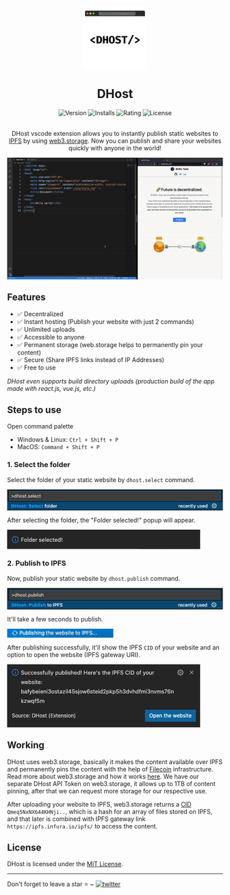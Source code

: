 <p align="center">
    <img align="center" src="/images/logo.png" width="150" height="150"></img>
</p>

<h1 align="center">DHost</h1>

<div align="center">
    <img src="https://img.shields.io/vscode-marketplace/v/DHost.dhost.svg?style=flat-square&color=blue&label=vscode%20marketplace" alt="Version" />
    <img src="https://img.shields.io/vscode-marketplace/d/DHost.dhost.svg?style=flat-square&color=green&label=installs" alt="Installs"/>
    <img src="https://img.shields.io/vscode-marketplace/r/DHost.dhost.svg?style=flat-square&color=green&label=rating" alt="Rating"/>
    <img src="https://img.shields.io/badge/license-MIT-orange.svg?style=flat-square" alt="License">
</div><br>

<p align="center">DHost vscode extension allows you to instantly publish static websites to <a href="https://ipfs.io/">IPFS</a> by using <a href="https://web3.storage/">web3.storage</a>. Now you can publish and share your websites quickly with anyone in the world!</p>

<p align="center"><img align="center" src="/images/demo.gif"></img></p>

## Features
* ✅ Decentralized
* ✅ Instant hosting (Publish your website with just 2 commands)
* ✅ Unlimited uploads
* ✅ Accessible to anyone
* ✅ Permanent storage (web.storage helps to permanently pin your content)
* ✅ Secure (Share IPFS links instead of IP Addresses)
* ✅ Free to use

*DHost even supports build directory uploads (production build of the app made with react.js, vue.js, etc.)*

## Steps to use
Open command palette
* Windows & Linux: `Ctrl + Shift + P`
* MacOS: `Command + Shift + P`

### 1. Select the folder
Select the folder of your static website by `dhost.select` command.

<img align="center" src="/images/select_command.png"></img>

After selecting the folder, the "Folder selected!" popup will appear.

<img align="center" src="/images/folder_selected.png"></img>

### 2. Publish to IPFS
Now, publish your static website by `dhost.publish` command.

<img align="center" src="/images/publish_command.png"></img>

It'll take a few seconds to publish.

<img align="center" src="/images/publishing_to_ipfs.png"></img>

After publishing successfully, it'll show the IPFS `CID` of your website and an option to open the website (IPFS gateway URI).

<img align="center" src="/images/published.png"></img>

## Working
DHost uses web3.storage, basically it makes the content available over IPFS and permanently pins the content with the help of [Filecoin](https://filecoin.io/) infrastructure. Read more about web3.storage and how it works [here](https://web3.storage/about/).
We have our separate DHost API Token on web3.storage, it allows up to 1TB of content pinning, after that we can request more storage for our respective use.

After uploading your website to IPFS, web3.storage returns a [CID](https://docs.ipfs.io/concepts/content-addressing/) `Qmeq5NxNX644KHNji..`, which is a hash for an array of files stored on IPFS, and that later is combined with IPFS gateway link `https://ipfs.infura.io/ipfs/` to access the content.

## License
DHost is licensed under the [MIT License](https://github.com/buidltools/vscode-dhost/blob/main/LICENSE).

<hr>
Don't forget to leave a star ⭐️ ~ <a href="https://twitter.com/buidltools" target="_blank"><img src="https://img.shields.io/twitter/follow/buidltools?style=social" alt="twitter" /></a>
